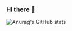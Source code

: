 ### Hi there 👋

![Anurag's GitHub stats](https://github-readme-stats.vercel.app/api?username=joanajaupi&count_private=true&show_icons=true&theme=radical)
